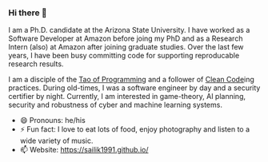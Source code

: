 ### Hi there 👋

I am a Ph.D. candidate at the Arizona State University. I have worked as a Software Developer at Amazon before joing my PhD and as a Research Intern (also) at Amazon after joining graduate studies. Over the last few years, I have been busy committing code for supporting reproducable research results.

I am a disciple of the [Tao of Programming](http://www.mit.edu/~xela/tao.html) and a follower of [Clean Code](https://www.amazon.com/Clean-Code-Handbook-Software-Craftsmanship/dp/0132350882)ing practices. During old-times, I was a software engineer by day and a security certifier by night. Currently, I am interested in game-theory, AI planning, security and robustness of cyber and machine learning systems.

- 😄 Pronouns: he/his
- ⚡ Fun fact: I love to eat lots of food, enjoy photography and listen to a wide variety of music.
- 📫 Website: https://sailik1991.github.io/

<!--
**sailik1991/sailik1991** is a ✨ _special_ ✨ repository because its `README.md` (this file) appears on your GitHub profile.

Here are some ideas to get you started:

- 🔭 I’m currently working on ...
- 🌱 I’m currently learning ...
- 👯 I’m looking to collaborate on ...
- 🤔 I’m looking for help with ...
- 💬 Ask me about ...
- 📫 How to reach me: ...
- 😄 Pronouns: ...
- ⚡ Fun fact: ...
-->
